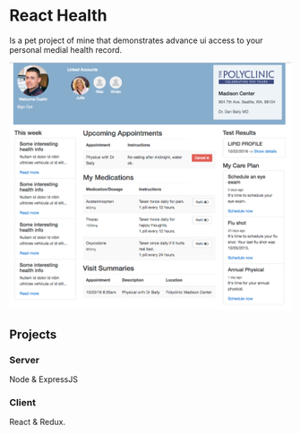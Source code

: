 # React Health
Is a pet project of mine that demonstrates advance ui access to your personal medial health record.

![](ReactHealth.png)

## Projects

### Server
Node & ExpressJS

### Client
React & Redux.
